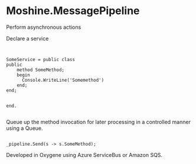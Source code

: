 Moshine.MessagePipeline
=======================

Perform asynchronous actions

Declare a service

<pre><code>

SomeService = public class
public
	method SomeMethod;
	begin
	  Console.WriteLine('Somemethod')
	end;
end;


end.

</code></pre>

Queue up the method invocation for later processing in a controlled manner using a Queue.

<pre><code>
_pipeline.Send<SomeService>(s -> s.SomeMethod);
</code></pre>

Developed in Oxygene using Azure ServiceBus or Amazon SQS.
